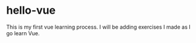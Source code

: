 # hello-vue
This is my first vue learning process.
I will be adding exercises I made as I go learn Vue.
